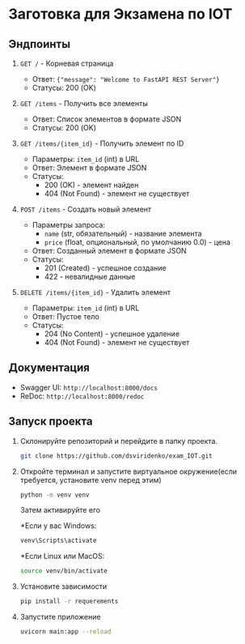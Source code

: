 # Заготовка для Экзамена по IOT

## Эндпоинты

1. `GET /` - Корневая страница
   - Ответ: `{"message": "Welcome to FastAPI REST Server"}`
   - Статусы: 200 (OK)

2. `GET /items` - Получить все элементы
   - Ответ: Список элементов в формате JSON
   - Статусы: 200 (OK)

3. `GET /items/{item_id}` - Получить элемент по ID
   - Параметры: `item_id` (int) в URL
   - Ответ: Элемент в формате JSON
   - Статусы:
     - 200 (OK) - элемент найден
     - 404 (Not Found) - элемент не существует

4. `POST /items` - Создать новый элемент
   - Параметры запроса:
     - `name` (str, обязательный) - название элемента
     - `price` (float, опциональный, по умолчанию 0.0) - цена
   - Ответ: Созданный элемент в формате JSON
   - Статусы:
     - 201 (Created) - успешное создание
     - 422 - невалидные данные

5. `DELETE /items/{item_id}` - Удалить элемент
   - Параметры: `item_id` (int) в URL
   - Ответ: Пустое тело
   - Статусы:
     - 204 (No Content) - успешное удаление
     - 404 (Not Found) - элемент не существует

## Документация

- Swagger UI: `http://localhost:8000/docs`
- ReDoc: `http://localhost:8000/redoc`

## Запуск проекта

1. Склонируйте репозиторий и перейдите в папку проекта.
   ``` bash
   git clone https://github.com/dsviridenko/exam_IOT.git
   ```
 
2. Откройте терминал и запустите виртуальное окружение(если требуется, установите venv перед этим)
   ``` bash
   python -m venv venv
   ```
   Затем активируйте его

   *Если у вас Windows:
   ``` bash
   venv\Scripts\activate
   ```
   *Если Linux или MacOS:
   ``` bash
   source venv/bin/activate
   ```
3. Установите зависимости
   ``` bash
   pip install -r requerements
   ```
4. Запустите приложение
   ``` bash 
   uvicorn main:app --reload
   ```
